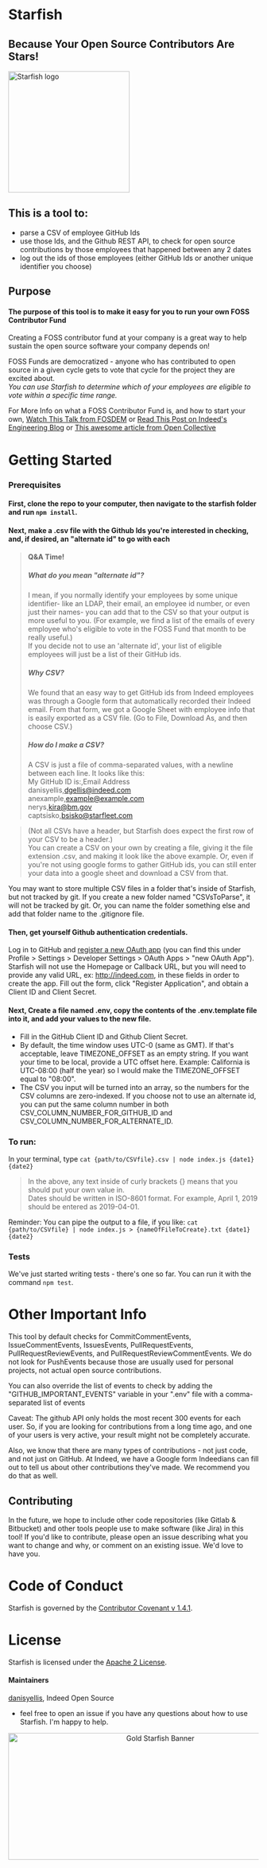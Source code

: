 # Starfish
## Because Your Open Source Contributors Are Stars!

<p align="left"> <img src="Indeed_OS_starfish_logo.png" width="244" height="244" title = "Starfish logo"/> </p>

## This is a tool to:
- parse a CSV of employee GitHub Ids
- use those Ids, and the Github REST API, to check for open source contributions by those employees that happened between any 2 dates
- log out the ids of those employees (either GitHub Ids or another unique identifier you choose)

## Purpose
#### The purpose of this tool is to make it easy for you to run your own FOSS Contributor Fund
Creating a FOSS contributor fund at your company is a great way to help sustain the open source software your company depends on!

FOSS Funds are democratized - anyone who has contributed to open source in a given cycle gets to vote that cycle for the project they are excited about.  
*You can use Starfish to determine which of your employees are eligible to vote within a specific time range.*

For More Info on what a FOSS Contributor Fund is, and how to start your own, [Watch This Talk from FOSDEM](https://fosdem.org/2019/schedule/event/community_sustaining_foss_projects_democratizing_sponsorship/) or [Read This Post on Indeed's Engineering Blog](https://engineering.indeedblog.com/blog/2019/07/foss-fund-six-months-in/) or [This awesome article from Open Collective](https://blog.opencollective.com/indeeds-open-source-sustainability-strategy/)

# Getting Started
### Prerequisites

#### First, clone the repo to your computer, then navigate to the starfish folder and run `npm install`.

#### Next, make a .csv file with the Github Ids you're interested in checking, and, if desired, an "alternate id" to go with each
> #### Q&A Time!
> ##### What do you mean "alternate id"?
> I mean, if you normally identify your employees by some unique identifier- like an LDAP, their email, an employee id number, or even just their names- you can add that to the CSV so that your output is more useful to you. (For example, we find a list of the emails of every employee who's eligible to vote in the FOSS Fund that month to be really useful.)  
If you decide not to use an 'alternate id', your list of eligible employees will just be a list of their GitHub ids.
> ##### Why CSV?
> We found that an easy way to get GitHub ids from Indeed employees was through a Google form that automatically recorded their Indeed email. From that form, we got a Google Sheet with employee info that is easily exported as a CSV file. (Go to File, Download As, and then choose CSV.)
> ##### How do I make a CSV?
> A CSV is just a file of comma-separated values, with a newline between each line. It looks like this:  
My GitHub ID is:,Email Address  
danisyellis,dgellis@indeed.com  
anexample,example@example.com  
nerys,kira@bm.gov  
captsisko,bsisko@starfleet.com  

> (Not all CSVs have a header, but Starfish does expect the first row of your CSV to be a header.)  
> You can create a CSV on your own by creating a file, giving it the file extension .csv, and making it look like the above example. Or, even if you're not using google forms to gather GitHub ids, you can still enter your data into a google sheet and download a CSV from that.

You may want to store multiple CSV files in a folder that's inside of Starfish, but not tracked by git. If you create a new folder named "CSVsToParse", it will not be tracked by git. Or, you can name the folder something else and add that folder name to the .gitignore file.

#### Then, get yourself Github authentication credentials.
Log in to GitHub and [register a new OAuth app](https://github.com/settings/applications/new) (you can find this under Profile > Settings > Developer Settings > OAuth Apps > "new OAuth App"). Starfish will not use the Homepage or Callback URL, but you will need to provide any valid URL, ex: http://indeed.com, in these fields in order to create the app. Fill out the form, click "Register Application", and obtain a Client ID and Client Secret.

#### Next, Create a file named .env, copy the contents of the .env.template file into it, and add your values to the new file.
- Fill in the GitHub Client ID and Github Client Secret.
- By default, the time window uses UTC-0 (same as GMT). If that's acceptable, leave TIMEZONE_OFFSET as an empty string. If you want your time to be local, provide a UTC offset here.
Example: California is UTC-08:00 (half the year) so I would make the TIMEZONE_OFFSET equal to "08:00".
- The CSV you input will be turned into an array, so the numbers for the CSV columns are zero-indexed. If you choose not to use an alternate id, you can put the same column number in both CSV_COLUMN_NUMBER_FOR_GITHUB_ID and CSV_COLUMN_NUMBER_FOR_ALTERNATE_ID.

### To run:
In your terminal, type `cat {path/to/CSVfile}.csv | node index.js {date1} {date2}`  
> In the above, any text inside of curly brackets {} means that you should put your own value in.  
> Dates should be written in ISO-8601 format. For example, April 1, 2019 should be entered as 2019-04-01.

Reminder: You can pipe the output to a file, if you like: `cat {path/to/CSVfile} | node index.js > {nameOfFileToCreate}.txt {date1} {date2}`

### Tests
We've just started writing tests - there's one so far. You can run it with the command `npm test`.


# Other Important Info

This tool by default checks for CommitCommentEvents, IssueCommentEvents, IssuesEvents, PullRequestEvents, PullRequestReviewEvents, and PullRequestReviewCommentEvents. We do not look for PushEvents because those are usually used for personal projects, not actual open source contributions.

You can also override the list of events to check by adding the "GITHUB_IMPORTANT_EVENTS" variable in your ".env" file with a comma-separated list of events

Caveat: The github API only holds the most recent 300 events for each user. So, if you are looking for contributions from a long time ago, and one of your users is very active, your result might not be completely accurate.

Also, we know that there are many types of contributions - not just code, and not just on GitHub. At Indeed, we have a Google form Indeedians can fill out to tell us about other contributions they've made. We recommend you do that as well.

## Contributing
In the future, we hope to include other code repositories (like Gitlab & Bitbucket) and other tools people use to make software (like Jira) in this tool! If you'd like to contribute, please open an issue describing what you want to change and why, or comment on an existing issue. We'd love to have you.

# Code of Conduct
Starfish is governed by the [Contributor Covenant v 1.4.1](CODE_OF_CONDUCT.md).

# License
Starfish is licensed under the [Apache 2 License](LICENSE).

#### Maintainers
[danisyellis](https://github.com/danisyellis), Indeed Open Source
- feel free to open an issue if you have any questions about how to use Starfish. I'm happy to help.


<p align="center"> <img src="OS-gold-starfish-banner.png" width="596" height="255" title = "Gold Starfish Banner"/> </p>
